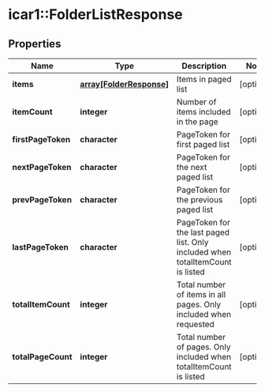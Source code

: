 # icar1::FolderListResponse


## Properties
Name | Type | Description | Notes
------------ | ------------- | ------------- | -------------
**items** | [**array[FolderResponse]**](FolderResponse.md) | Items in paged list | [optional] 
**itemCount** | **integer** | Number of items included in the page | [optional] 
**firstPageToken** | **character** | PageToken for first paged list | [optional] 
**nextPageToken** | **character** | PageToken for the next paged list | [optional] 
**prevPageToken** | **character** | PageToken for the previous paged list | [optional] 
**lastPageToken** | **character** | PageToken for the last paged list. Only included when totalItemCount is listed | [optional] 
**totalItemCount** | **integer** | Total number of items in all pages. Only included when requested | [optional] 
**totalPageCount** | **integer** | Total number of pages. Only included when totalItemCount is listed | [optional] 


